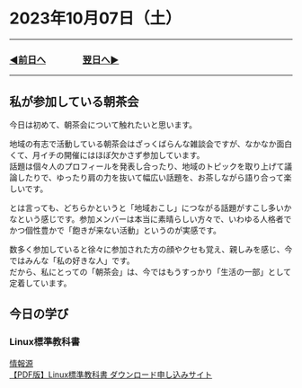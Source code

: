 # 2023年10月07日（土）

---

### [◀️前日へ](https://github.com/yuasys/chatty-journal/blob/main/2023/10/2023-10-06.md)&emsp;&emsp;&emsp;&emsp;[翌日へ▶️](https://github.com/yuasys/chatty-journal/blob/main/2023/10/2023-10-08.md)

---

## 私が参加している朝茶会

今日は初めて、朝茶会について触れたいと思います。  

地域の有志で活動している朝茶会はざっくばらんな雑談会ですが、なかなか面白くて、月イチの開催にはほぼ欠かさず参加しています。  
話題は個々人のプロフィールを発表し合ったり、地域のトピックを取り上げて議論したりで、ゆったり肩の力を抜いて幅広い話題を、お茶しながら語り合って楽しいです。  

とは言っても、どちらかというと「地域おこし」につながる話題がすこし多いかなという感じです。参加メンバーは本当に素晴らしい方々で、いわゆる人格者でかつ個性豊かで「飽きが来ない活動」というのが実感です。  

数多く参加していると徐々に参加された方の顔やクセも覚え、親しみを感じ、今ではみんな「私の好きな人」です。  
だから、私にとっての「朝茶会」は、今ではもうすっかり「生活の一部」として定着しています。

## 今日の学び

### Linux標準教科書

[情報源](https://youtu.be/I5r4FLDwEho?si=I262c8gW_vYuNwkA&t=3134)  
[【PDF版】Linux標準教科書 ダウンロード申し込みサイト](https://linuc.org/textbooks/linux/form.php)  
